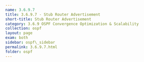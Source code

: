 ```yaml
---
name: 3.6.9.7
title: 3.6.9.7 - Stub Router Advertisement
short-title: Stub Router Advertisement
category: 3.6.9 OSPF Convergence Optimization & Scalability
collection: ospf
layout: page
exam: both
sidebar: ospf\_sidebar
permalink: 3.6.9.7.html
folder: ospf
---
```


